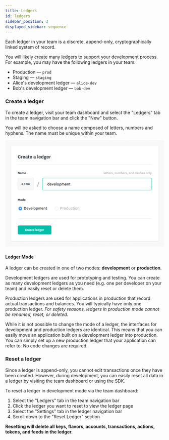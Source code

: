 ```yaml
---
title: Ledgers
id: ledgers
sidebar_position: 3
displayed_sidebar: sequence
---
```

Each ledger in your team is a discrete, append-only, cryptographically linked system of record.

You will likely create many ledgers to support your development process. For example, you may have the following ledgers in your team:

* Production &mdash; `prod`
* Staging &mdash; `staging`
* Alice's development ledger &mdash; `alice-dev`
* Bob's development ledger &mdash; `bob-dev`


### Create a ledger
To create a ledger, visit your team dashboard and select the "Ledgers" tab in the team navigation bar and click the "New" button.

You will be asked to choose a name composed of letters, numbers and hyphens. The name must be unique within your team.

![Create Ledger](../../../static/img/docs/create-ledger.png)

#### Ledger Mode
A ledger can be created in one of two modes: **development** or **production**.

Development ledgers are used for prototyping and testing. You can create as many development ledgers as you need (e.g. one per developer on your team) and easily reset or delete them.

Production ledgers are used for applications in production that record actual transactions and balances. You will typically have only one production ledger. *For safety reasons, ledgers in production mode cannot be renamed, reset, or deleted.*

While it is not possible to change the mode of a ledger, the interfaces for development and production ledgers are identical. This means that you can easily move an application built on a development ledger into production. You can simply set up a new production ledger that your application can refer to. No code changes are required.

### Reset a ledger

Since a ledger is append-only, you cannot edit transactions once they have been created. However, during development, you can easily reset all data in a ledger by visiting the team dashboard or using the SDK.

To reset a ledger in development mode via the team dashboard:

1. Select the "Ledgers" tab in the team navigation bar
2. Click the ledger you want to reset to view the ledger page
3. Select the "Settings" tab in the ledger navigation bar
4. Scroll down to the "Reset Ledger" section

**Resetting will delete all keys, flavors, accounts, transactions, actions, tokens, and feeds in the ledger.**